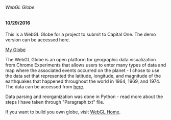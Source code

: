 ###### WebGL Globe

#### 10/29/2016


This is a WebGL Globe for a project to submit to Capital One. The demo version can be accessed here.


[My Globe](https://jiwhanyoon.github.io/capitaloneglobe/)



The WebGL Globe is an open platform for geographic data visualization from Chrome Experiments that allows users to enter many types of data and map where the associated events occurred on the planet - I chose to use the data set that represented the latitude, longitude, and magnitude of the earthquakes that happened throughout the world in 1964, 1969, and 1974. The data can be accessed from [here](http://datasets.flowingdata.com/earthquakes1974.csv).



Data parsing and reorganization was done in Python - read more about the steps I have taken through "Paragraph.txt" file.


If you want to build you own globe, visit [WebGL Home](https://www.chromeexperiments.com/globe).

